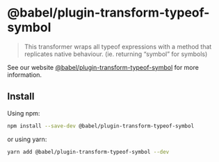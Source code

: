# @babel/plugin-transform-typeof-symbol

> This transformer wraps all typeof expressions with a method that replicates native behaviour. (ie.
> returning “symbol” for symbols)

See our
website [@babel/plugin-transform-typeof-symbol](https://babeljs.io/docs/babel-plugin-transform-typeof-symbol)
for more information.

## Install

Using npm:

```sh
npm install --save-dev @babel/plugin-transform-typeof-symbol
```

or using yarn:

```sh
yarn add @babel/plugin-transform-typeof-symbol --dev
```
